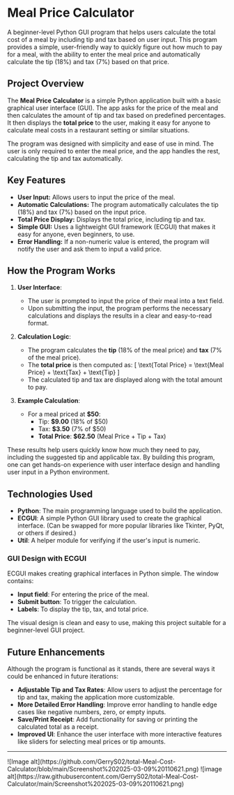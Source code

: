 # Meal Price Calculator

A beginner-level Python GUI program that helps users calculate the total cost of a meal by including tip and tax based on user input. This program provides a simple, user-friendly way to quickly figure out how much to pay for a meal, with the ability to enter the meal price and automatically calculate the tip (18%) and tax (7%) based on that price.

## Project Overview

The **Meal Price Calculator** is a simple Python application built with a basic graphical user interface (GUI). The app asks for the price of the meal and then calculates the amount of tip and tax based on predefined percentages. It then displays the **total price** to the user, making it easy for anyone to calculate meal costs in a restaurant setting or similar situations.

The program was designed with simplicity and ease of use in mind. The user is only required to enter the meal price, and the app handles the rest, calculating the tip and tax automatically.

## Key Features

- **User Input:** Allows users to input the price of the meal.
- **Automatic Calculations:** The program automatically calculates the tip (18%) and tax (7%) based on the input price.
- **Total Price Display:** Displays the total price, including tip and tax.
- **Simple GUI:** Uses a lightweight GUI framework (ECGUI) that makes it easy for anyone, even beginners, to use.
- **Error Handling:** If a non-numeric value is entered, the program will notify the user and ask them to input a valid price.

## How the Program Works

1. **User Interface**: 
    - The user is prompted to input the price of their meal into a text field.
    - Upon submitting the input, the program performs the necessary calculations and displays the results in a clear and easy-to-read format.

2. **Calculation Logic**: 
    - The program calculates the **tip** (18% of the meal price) and **tax** (7% of the meal price).
    - The **total price** is then computed as:
      \[
      \text{Total Price} = \text{Meal Price} + \text{Tax} + \text{Tip}
      \]
    - The calculated tip and tax are displayed along with the total amount to pay.

3. **Example Calculation**:
    - For a meal priced at **$50**:
      - Tip: **$9.00** (18% of $50)
      - Tax: **$3.50** (7% of $50)
      - **Total Price**: **$62.50** (Meal Price + Tip + Tax)

These results help users quickly know how much they need to pay, including the suggested tip and applicable tax.
By building this program, one can get hands-on experience with user interface design and handling user input in a Python environment.

## Technologies Used

- **Python**: The main programming language used to build the application.
- **ECGUI**: A simple Python GUI library used to create the graphical interface. (Can be swapped for more popular libraries like Tkinter, PyQt, or others if desired.)
- **Util**: A helper module for verifying if the user's input is numeric.

### GUI Design with ECGUI
ECGUI makes creating graphical interfaces in Python simple. The window contains:
- **Input field**: For entering the price of the meal.
- **Submit button**: To trigger the calculation.
- **Labels**: To display the tip, tax, and total price.

The visual design is clean and easy to use, making this project suitable for a beginner-level GUI project.

## Future Enhancements

Although the program is functional as it stands, there are several ways it could be enhanced in future iterations:

- **Adjustable Tip and Tax Rates**: Allow users to adjust the percentage for tip and tax, making the application more customizable.
- **More Detailed Error Handling**: Improve error handling to handle edge cases like negative numbers, zero, or empty inputs.
- **Save/Print Receipt**: Add functionality for saving or printing the calculated total as a receipt.
- **Improved UI**: Enhance the user interface with more interactive features like sliders for selecting meal prices or tip amounts.
<hr>
![Image alt](https://github.com/GerryS02/total-Meal-Cost-Calculator/blob/main/Screenshot%202025-03-09%20110621.png) 
![image alt](https://raw.githubusercontent.com/GerryS02/total-Meal-Cost-Calculator/main/Screenshot%202025-03-09%20110621.png)

